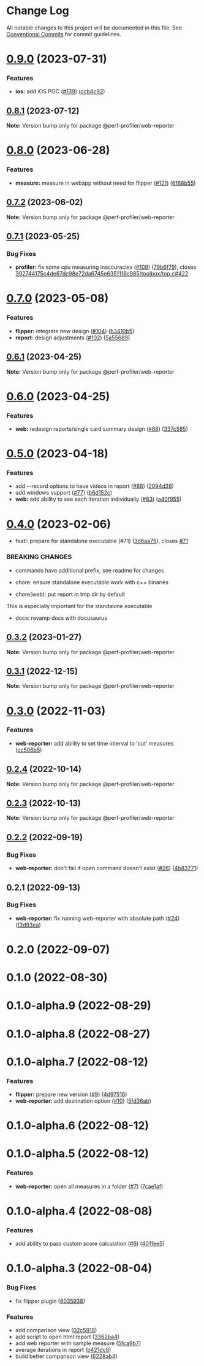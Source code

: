 # Change Log

All notable changes to this project will be documented in this file.
See [Conventional Commits](https://conventionalcommits.org) for commit guidelines.

# [0.9.0](https://github.com/bamlab/android-performance-profiler/compare/@perf-profiler/web-reporter@0.8.1...@perf-profiler/web-reporter@0.9.0) (2023-07-31)

### Features

- **ios:** add iOS POC ([#139](https://github.com/bamlab/android-performance-profiler/issues/139)) ([ccb4c92](https://github.com/bamlab/android-performance-profiler/commit/ccb4c9249e6a6fd559bd458baa3b6d62da2fb0d6))

## [0.8.1](https://github.com/bamlab/android-performance-profiler/compare/@perf-profiler/web-reporter@0.8.0...@perf-profiler/web-reporter@0.8.1) (2023-07-12)

**Note:** Version bump only for package @perf-profiler/web-reporter

# [0.8.0](https://github.com/bamlab/android-performance-profiler/compare/@perf-profiler/web-reporter@0.7.2...@perf-profiler/web-reporter@0.8.0) (2023-06-28)

### Features

- **measure:** measure in webapp without need for flipper ([#121](https://github.com/bamlab/android-performance-profiler/issues/121)) ([6f68b55](https://github.com/bamlab/android-performance-profiler/commit/6f68b55cfaccfd18273bec96a06e9fd38d9edc5d))

## [0.7.2](https://github.com/bamlab/android-performance-profiler/compare/@perf-profiler/web-reporter@0.7.1...@perf-profiler/web-reporter@0.7.2) (2023-06-02)

**Note:** Version bump only for package @perf-profiler/web-reporter

## [0.7.1](https://github.com/bamlab/android-performance-profiler/compare/@perf-profiler/web-reporter@0.7.0...@perf-profiler/web-reporter@0.7.1) (2023-05-25)

### Bug Fixes

- **profiler:** fix some cpu measuring inaccuracies ([#109](https://github.com/bamlab/android-performance-profiler/issues/109)) ([79b6f79](https://github.com/bamlab/android-performance-profiler/commit/79b6f79f3d9c60581fdaadf5a52a053b2b64320c)), closes [392744175c4de67dc98e72da6745e6351118c985/toolbox/top.c#422](https://github.com/392744175c4de67dc98e72da6745e6351118c985/toolbox/top.c/issues/422)

# [0.7.0](https://github.com/bamlab/android-performance-profiler/compare/@perf-profiler/web-reporter@0.6.1...@perf-profiler/web-reporter@0.7.0) (2023-05-08)

### Features

- **flipper:** integrate new design ([#104](https://github.com/bamlab/android-performance-profiler/issues/104)) ([b3410b5](https://github.com/bamlab/android-performance-profiler/commit/b3410b5848f715d2475bc12d6d13e28bc78b79ad))
- **report:** design adjustments ([#102](https://github.com/bamlab/android-performance-profiler/issues/102)) ([5a55689](https://github.com/bamlab/android-performance-profiler/commit/5a5568922c5768fb3d01fa9027d23bb71c89c3f3))

## [0.6.1](https://github.com/bamlab/android-performance-profiler/compare/@perf-profiler/web-reporter@0.6.0...@perf-profiler/web-reporter@0.6.1) (2023-04-25)

**Note:** Version bump only for package @perf-profiler/web-reporter

# [0.6.0](https://github.com/bamlab/android-performance-profiler/compare/@perf-profiler/web-reporter@0.5.0...@perf-profiler/web-reporter@0.6.0) (2023-04-25)

### Features

- **web:** redesign reports/single card summary design ([#88](https://github.com/bamlab/android-performance-profiler/issues/88)) ([337c585](https://github.com/bamlab/android-performance-profiler/commit/337c585d1e72b55fd13e5acd0010f79fba43ffc2))

# [0.5.0](https://github.com/bamlab/android-performance-profiler/compare/@perf-profiler/web-reporter@0.4.0...@perf-profiler/web-reporter@0.5.0) (2023-04-18)

### Features

- add --record options to have videos in report ([#86](https://github.com/bamlab/android-performance-profiler/issues/86)) ([2094d38](https://github.com/bamlab/android-performance-profiler/commit/2094d38845a8e96696fea94e91a91cc9f174931d))
- add windows support ([#77](https://github.com/bamlab/android-performance-profiler/issues/77)) ([b6d152c](https://github.com/bamlab/android-performance-profiler/commit/b6d152c88d6fd2e51ee02c75113ff51b076df386))
- **web:** add ability to see each iteration individually ([#83](https://github.com/bamlab/android-performance-profiler/issues/83)) ([a40f955](https://github.com/bamlab/android-performance-profiler/commit/a40f955beef5d85eb899c3a5be4d827d9a974467))

# [0.4.0](https://github.com/bamlab/android-performance-profiler/compare/@perf-profiler/web-reporter@0.3.2...@perf-profiler/web-reporter@0.4.0) (2023-02-06)

- feat!: prepare for standalone executable (#71) ([3d6aa79](https://github.com/bamlab/android-performance-profiler/commit/3d6aa797164e2b566db2c5b725475addd1f6d71c)), closes [#71](https://github.com/bamlab/android-performance-profiler/issues/71)

### BREAKING CHANGES

- commands have additional prefix, see readme for changes

- chore: ensure standalone executable work with c++ binaries

- chore(web): put report in tmp dir by default

This is especially important for the standalone executable

- docs: revamp docs with docusaurus

## [0.3.2](https://github.com/bamlab/android-performance-profiler/compare/@perf-profiler/web-reporter@0.3.1...@perf-profiler/web-reporter@0.3.2) (2023-01-27)

**Note:** Version bump only for package @perf-profiler/web-reporter

## [0.3.1](https://github.com/bamlab/android-performance-profiler/compare/@perf-profiler/web-reporter@0.3.0...@perf-profiler/web-reporter@0.3.1) (2022-12-15)

**Note:** Version bump only for package @perf-profiler/web-reporter

# [0.3.0](https://github.com/bamlab/android-performance-profiler/compare/@perf-profiler/web-reporter@0.2.4...@perf-profiler/web-reporter@0.3.0) (2022-11-03)

### Features

- **web-reporter:** add ability to set time interval to 'cut' measures ([cc506b5](https://github.com/bamlab/android-performance-profiler/commit/cc506b5ffd3112ad5dbebee69f2a455018a55254))

## [0.2.4](https://github.com/bamlab/android-performance-profiler/compare/@perf-profiler/web-reporter@0.2.3...@perf-profiler/web-reporter@0.2.4) (2022-10-14)

**Note:** Version bump only for package @perf-profiler/web-reporter

## [0.2.3](https://github.com/bamlab/android-performance-profiler/compare/@perf-profiler/web-reporter@0.2.2...@perf-profiler/web-reporter@0.2.3) (2022-10-13)

**Note:** Version bump only for package @perf-profiler/web-reporter

## [0.2.2](https://github.com/bamlab/android-performance-profiler/compare/@perf-profiler/web-reporter@0.2.1...@perf-profiler/web-reporter@0.2.2) (2022-09-19)

### Bug Fixes

- **web-reporter:** don't fail if open command doesn't exist ([#26](https://github.com/bamlab/android-performance-profiler/issues/26)) ([4b83771](https://github.com/bamlab/android-performance-profiler/commit/4b83771c916da8b433222a6376b6b1180edfc42d))

## 0.2.1 (2022-09-13)

### Bug Fixes

- **web-reporter:** fix running web-reporter with absolute path ([#24](https://github.com/bamlab/android-performance-profiler/issues/24)) ([f3d93ea](https://github.com/bamlab/android-performance-profiler/commit/f3d93ea76163009b569885b7a93bbb7c620c2901))

# 0.2.0 (2022-09-07)

# 0.1.0 (2022-08-30)

# 0.1.0-alpha.9 (2022-08-29)

# 0.1.0-alpha.8 (2022-08-27)

# 0.1.0-alpha.7 (2022-08-12)

### Features

- **flipper:** prepare new version ([#9](https://github.com/bamlab/android-performance-profiler/issues/9)) ([4d97516](https://github.com/bamlab/android-performance-profiler/commit/4d97516f9a0b8f1715c0b22c1bdab70fb32cc527))
- **web-reporter:** add destination option ([#10](https://github.com/bamlab/android-performance-profiler/issues/10)) ([5fd36ab](https://github.com/bamlab/android-performance-profiler/commit/5fd36abcb5df7966032c49ccddc1410c769f856d))

# 0.1.0-alpha.6 (2022-08-12)

# 0.1.0-alpha.5 (2022-08-12)

### Features

- **web-reporter:** open all measures in a folder ([#7](https://github.com/bamlab/android-performance-profiler/issues/7)) ([7cae1af](https://github.com/bamlab/android-performance-profiler/commit/7cae1af2a9639e2ff8d86275f17d71e2aad1a7d2))

# 0.1.0-alpha.4 (2022-08-08)

### Features

- add ability to pass custom score calculation ([#6](https://github.com/bamlab/android-performance-profiler/issues/6)) ([4011ee5](https://github.com/bamlab/android-performance-profiler/commit/4011ee59dfd1b51530974cfaea6a60873e5699fc))

# 0.1.0-alpha.3 (2022-08-04)

### Bug Fixes

- fix flipper plugin ([6035938](https://github.com/bamlab/android-performance-profiler/commit/6035938f8f0bcad14a32498babbf6a0ffacea607))

### Features

- add comparison view ([02c5918](https://github.com/bamlab/android-performance-profiler/commit/02c5918378d43eb245cc7ca880025926d87ca306))
- add script to open html report ([3362ba4](https://github.com/bamlab/android-performance-profiler/commit/3362ba46b351ebb9d7492a495d9c38fb5623c755))
- add web reporter with sample measure ([5fca9b7](https://github.com/bamlab/android-performance-profiler/commit/5fca9b702fffe2248c6def10d94671c7bcbeb553))
- average iterations in report ([b421dc8](https://github.com/bamlab/android-performance-profiler/commit/b421dc8b0fe4a937988906c947d648f1ecae2c69))
- build better comparison view ([6228ab4](https://github.com/bamlab/android-performance-profiler/commit/6228ab4f1e5eca6e557f69402bb81963bb270dfd))
